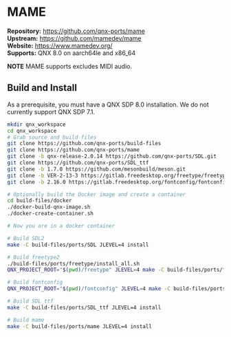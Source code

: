 # MAME

**Repository:** https://github.com/qnx-ports/mame \
**Upstream:** https://github.com/mamedev/mame \
**Website:** https://www.mamedev.org/ \
**Supports:** QNX 8.0 on aarch64le and x86_64

**NOTE** MAME supports excludes MIDI audio.

## Build and Install

As a prerequisite, you must have a QNX SDP 8.0 installation. We do not currently
support QNX SDP 7.1.
```bash
mkdir qnx_workspace
cd qnx_workspace
# Grab source and build files
git clone https://github.com/qnx-ports/build-files
git clone https://github.com/qnx-ports/mame
git clone -b qnx-release-2.0.14 https://github.com/qnx-ports/SDL.git
git clone https://github.com/qnx-ports/SDL_ttf
git clone -b 1.7.0 https://github.com/mesonbuild/meson.git
git clone -b VER-2-13-3 https://gitlab.freedesktop.org/freetype/freetype.git
git clone -b 2.16.0 https://gitlab.freedesktop.org/fontconfig/fontconfig.git

# Optionally build the Docker image and create a container
cd build-files/docker
./docker-build-qnx-image.sh
./docker-create-container.sh

# Now you are in a docker container

# Build SDL2
make -C build-files/ports/SDL JLEVEL=4 install

# Build freetype2
./build-files/ports/freetype/install_all.sh
QNX_PROJECT_ROOT="$(pwd)/freetype" JLEVEL=4 make -C build-files/ports/freetype install

# Build fontconfig
QNX_PROJECT_ROOT="$(pwd)/fontconfig" JLEVEL=4 make -C build-files/ports/fontconfig install

# Build SDL_ttf
make -C build-files/ports/SDL_ttf JLEVEL=4 install

# Build mame
make -C build-files/ports/mame JLEVEL=4 install
```
